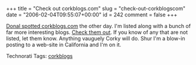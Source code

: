 +++
title = "Check out corkblogs.com"
slug = "check-out-corkblogscom"
date = "2006-02-04T09:55:07+00:00"
id = 242
comment = false
+++

[Donal spotted corkblogs.com](http://donal.wordpress.com/2006/02/02/corkblogscom/) the other day. I'm listed along with a bunch of far more interesting blogs. [Check them out](http://corkblogs.com/). If you know of any that are not listed, let them know. Anything vauguely Corky will do. Shur I'm a blow-in posting to a web-site in California and I'm on it.

Technorati Tags: [corkblogs](http://technorati.com/tag/corkblogs)
